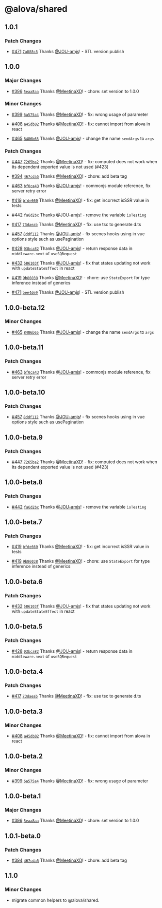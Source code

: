 # @alova/shared

## 1.0.1

### Patch Changes

- [#471](https://github.com/alovajs/alova/pull/471) [`7a888c8`](https://github.com/alovajs/alova/commit/7a888c87c9e4153402765e46c40dfcb6c0c680e6) Thanks [@JOU-amjs](https://github.com/JOU-amjs)! - STL version publish

## 1.0.0

### Major Changes

- [#396](https://github.com/alovajs/alova/pull/396) [`5eaa8aa`](https://github.com/alovajs/alova/commit/5eaa8aaaa7054bca03e78a5352f13ee5b38a32f3) Thanks [@MeetinaXD](https://github.com/MeetinaXD)! - chore: set version to 1.0.0

### Minor Changes

- [#399](https://github.com/alovajs/alova/pull/399) [`6a575a4`](https://github.com/alovajs/alova/commit/6a575a464cf8ab074f523258045b5fd988e065fb) Thanks [@MeetinaXD](https://github.com/MeetinaXD)! - fix: wrong usage of parameter

- [#408](https://github.com/alovajs/alova/pull/408) [`a45db02`](https://github.com/alovajs/alova/commit/a45db024bf7023420f39d27ea528a17b8c4fc0d7) Thanks [@MeetinaXD](https://github.com/MeetinaXD)! - fix: cannot import from alova in react

- [#465](https://github.com/alovajs/alova/pull/465) [`8486b65`](https://github.com/alovajs/alova/commit/8486b654ed29531377b630b0b434c34e2b39d5db) Thanks [@JOU-amjs](https://github.com/JOU-amjs)! - change the name `sendArgs` to `args`

### Patch Changes

- [#447](https://github.com/alovajs/alova/pull/447) [`7265ba2`](https://github.com/alovajs/alova/commit/7265ba288a6afae27a8d05c4186a87c5a072fbdc) Thanks [@MeetinaXD](https://github.com/MeetinaXD)! - fix: computed does not work when its dependent exported value is not used (#423)

- [#394](https://github.com/alovajs/alova/pull/394) [`467cda5`](https://github.com/alovajs/alova/commit/467cda582262f92a5f859a9d357815be6234bc16) Thanks [@MeetinaXD](https://github.com/MeetinaXD)! - chore: add beta tag

- [#463](https://github.com/alovajs/alova/pull/463) [`bf0ca43`](https://github.com/alovajs/alova/commit/bf0ca43613eda751bee134067dfd3494b3a77280) Thanks [@JOU-amjs](https://github.com/JOU-amjs)! - commonjs module reference, fix server retry error

- [#419](https://github.com/alovajs/alova/pull/419) [`bfde660`](https://github.com/alovajs/alova/commit/bfde660e94eaedd7c4f32b231cdf574a95d36146) Thanks [@MeetinaXD](https://github.com/MeetinaXD)! - fix: get incorrect isSSR value in tests

- [#442](https://github.com/alovajs/alova/pull/442) [`fa6d2bc`](https://github.com/alovajs/alova/commit/fa6d2bc98a71eb8fe76db15b01f99253f2b98413) Thanks [@JOU-amjs](https://github.com/JOU-amjs)! - remove the variable `isTesting`

- [#417](https://github.com/alovajs/alova/pull/417) [`73daeab`](https://github.com/alovajs/alova/commit/73daeabefa072324aca0a672c5c423c189c9c224) Thanks [@MeetinaXD](https://github.com/MeetinaXD)! - fix: use tsc to generate d.ts

- [#457](https://github.com/alovajs/alova/pull/457) [`8ddf112`](https://github.com/alovajs/alova/commit/8ddf1126186d0e5d0ca2e162054ee1bda0078259) Thanks [@JOU-amjs](https://github.com/JOU-amjs)! - fix scenes hooks using in vue options style such as usePagination

- [#428](https://github.com/alovajs/alova/pull/428) [`03bca82`](https://github.com/alovajs/alova/commit/03bca821a1f0d18e5c6fc2262756f1af55108a53) Thanks [@JOU-amjs](https://github.com/JOU-amjs)! - return response data in `middleware.next` of `useSQRequest`

- [#432](https://github.com/alovajs/alova/pull/432) [`586103f`](https://github.com/alovajs/alova/commit/586103fefdb3ddc1ae8eab40f6c92ebab4f495a8) Thanks [@JOU-amjs](https://github.com/JOU-amjs)! - fix that states updating not work with `updateStateEffect` in react

- [#419](https://github.com/alovajs/alova/pull/419) [`9b86038`](https://github.com/alovajs/alova/commit/9b860386429cc6d77d51341e8158d1245a973241) Thanks [@MeetinaXD](https://github.com/MeetinaXD)! - chore: use `StateExport` for type inference instead of generics

- [#471](https://github.com/alovajs/alova/pull/471) [`bee4de9`](https://github.com/alovajs/alova/commit/bee4de9a494fdbb3bdac24bc9c8e3949709080c5) Thanks [@JOU-amjs](https://github.com/JOU-amjs)! - STL version publish

## 1.0.0-beta.12

### Minor Changes

- [#465](https://github.com/alovajs/alova/pull/465) [`8486b65`](https://github.com/alovajs/alova/commit/8486b654ed29531377b630b0b434c34e2b39d5db) Thanks [@JOU-amjs](https://github.com/JOU-amjs)! - change the name `sendArgs` to `args`

## 1.0.0-beta.11

### Patch Changes

- [#463](https://github.com/alovajs/alova/pull/463) [`bf0ca43`](https://github.com/alovajs/alova/commit/bf0ca43613eda751bee134067dfd3494b3a77280) Thanks [@JOU-amjs](https://github.com/JOU-amjs)! - commonjs module reference, fix server retry error

## 1.0.0-beta.10

### Patch Changes

- [#457](https://github.com/alovajs/alova/pull/457) [`8ddf112`](https://github.com/alovajs/alova/commit/8ddf1126186d0e5d0ca2e162054ee1bda0078259) Thanks [@JOU-amjs](https://github.com/JOU-amjs)! - fix scenes hooks using in vue options style such as usePagination

## 1.0.0-beta.9

### Patch Changes

- [#447](https://github.com/alovajs/alova/pull/447) [`7265ba2`](https://github.com/alovajs/alova/commit/7265ba288a6afae27a8d05c4186a87c5a072fbdc) Thanks [@MeetinaXD](https://github.com/MeetinaXD)! - fix: computed does not work when its dependent exported value is not used (#423)

## 1.0.0-beta.8

### Patch Changes

- [#442](https://github.com/alovajs/alova/pull/442) [`fa6d2bc`](https://github.com/alovajs/alova/commit/fa6d2bc98a71eb8fe76db15b01f99253f2b98413) Thanks [@JOU-amjs](https://github.com/JOU-amjs)! - remove the variable `isTesting`

## 1.0.0-beta.7

### Patch Changes

- [#419](https://github.com/alovajs/alova/pull/419) [`bfde660`](https://github.com/alovajs/alova/commit/bfde660e94eaedd7c4f32b231cdf574a95d36146) Thanks [@MeetinaXD](https://github.com/MeetinaXD)! - fix: get incorrect isSSR value in tests

- [#419](https://github.com/alovajs/alova/pull/419) [`9b86038`](https://github.com/alovajs/alova/commit/9b860386429cc6d77d51341e8158d1245a973241) Thanks [@MeetinaXD](https://github.com/MeetinaXD)! - chore: use `StateExport` for type inference instead of generics

## 1.0.0-beta.6

### Patch Changes

- [#432](https://github.com/alovajs/alova/pull/432) [`586103f`](https://github.com/alovajs/alova/commit/586103fefdb3ddc1ae8eab40f6c92ebab4f495a8) Thanks [@JOU-amjs](https://github.com/JOU-amjs)! - fix that states updating not work with `updateStateEffect` in react

## 1.0.0-beta.5

### Patch Changes

- [#428](https://github.com/alovajs/alova/pull/428) [`03bca82`](https://github.com/alovajs/alova/commit/03bca821a1f0d18e5c6fc2262756f1af55108a53) Thanks [@JOU-amjs](https://github.com/JOU-amjs)! - return response data in `middleware.next` of `useSQRequest`

## 1.0.0-beta.4

### Patch Changes

- [#417](https://github.com/alovajs/alova/pull/417) [`73daeab`](https://github.com/alovajs/alova/commit/73daeabefa072324aca0a672c5c423c189c9c224) Thanks [@MeetinaXD](https://github.com/MeetinaXD)! - fix: use tsc to generate d.ts

## 1.0.0-beta.3

### Minor Changes

- [#408](https://github.com/alovajs/alova/pull/408) [`a45db02`](https://github.com/alovajs/alova/commit/a45db024bf7023420f39d27ea528a17b8c4fc0d7) Thanks [@MeetinaXD](https://github.com/MeetinaXD)! - fix: cannot import from alova in react

## 1.0.0-beta.2

### Minor Changes

- [#399](https://github.com/alovajs/alova/pull/399) [`6a575a4`](https://github.com/alovajs/alova/commit/6a575a464cf8ab074f523258045b5fd988e065fb) Thanks [@MeetinaXD](https://github.com/MeetinaXD)! - fix: wrong usage of parameter

## 1.0.0-beta.1

### Major Changes

- [#396](https://github.com/alovajs/alova/pull/396) [`5eaa8aa`](https://github.com/alovajs/alova/commit/5eaa8aaaa7054bca03e78a5352f13ee5b38a32f3) Thanks [@MeetinaXD](https://github.com/MeetinaXD)! - chore: set version to 1.0.0

## 1.0.1-beta.0

### Patch Changes

- [#394](https://github.com/alovajs/alova/pull/394) [`467cda5`](https://github.com/alovajs/alova/commit/467cda582262f92a5f859a9d357815be6234bc16) Thanks [@MeetinaXD](https://github.com/MeetinaXD)! - chore: add beta tag

## 1.1.0

### Minor Changes

- migrate common helpers to @alova/shared.
